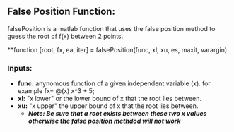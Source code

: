 ## False Position Function:

falsePosition is a matlab function that uses the false position method to guess the root of f(x) between 2 points.

**function [root, fx, ea, iter] = falsePosition(func, xl, xu, es, maxit, varargin)

### Inputs:
- **func:** anynomous function of a given independent variable (x). for example fx= @(x) x^3 + 5;
- **xl:** "x lower" or the lower bound of x that the root lies between.
- **xu:** "x upper" the upper bound of x that the root lies between.
  - ***Note: Be sure that a root exists between these two x values otherwise the false position methdod will not work***  
    
